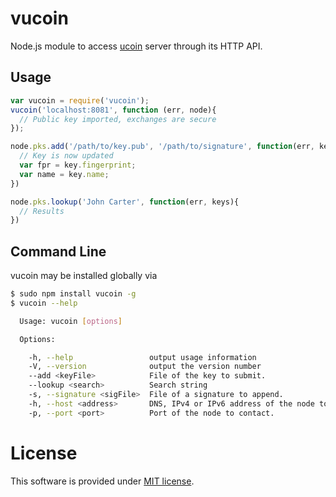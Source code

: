 # vucoin

Node.js module to access [ucoin](https://github.com/c-geek/ucoin) server through its HTTP API.

## Usage

```js
var vucoin = require('vucoin');
vucoin('localhost:8081', function (err, node){
  // Public key imported, exchanges are secure
});
```

```js
node.pks.add('/path/to/key.pub', '/path/to/signature', function(err, key){
  // Key is now updated
  var fpr = key.fingerprint;
  var name = key.name;
})
```

```js
node.pks.lookup('John Carter', function(err, keys){
  // Results
})
```

## Command Line

vucoin may be installed globally via

```bash
$ sudo npm install vucoin -g
$ vucoin --help

  Usage: vucoin [options]

  Options:

    -h, --help                 output usage information
    -V, --version              output the version number
    --add <keyFile>            File of the key to submit.
    --lookup <search>          Search string
    -s, --signature <sigFile>  File of a signature to append.
    -h, --host <address>       DNS, IPv4 or IPv6 address of the node to contact.
    -p, --port <port>          Port of the node to contact.
```


# License

This software is provided under [MIT license](https://raw.github.com/c-geek/vucoin/master/LICENSE).
